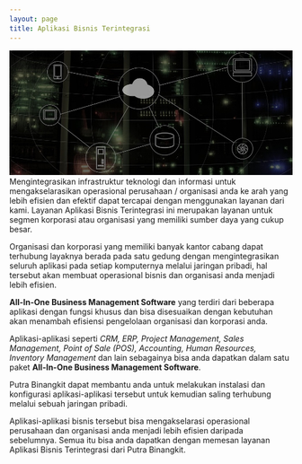 ```yaml
---
layout: page
title: Aplikasi Bisnis Terintegrasi
---
```



![Aplikasi Bisnis Terintegrasi](img/banner-2.jpg)
<br />
Mengintegrasikan infrastruktur teknologi dan informasi untuk mengakselarasikan operasional perusahaan / organisasi anda ke arah yang lebih efisien dan efektif dapat tercapai dengan menggunakan layanan dari kami. Layanan Aplikasi Bisnis Terintegrasi ini merupakan layanan untuk segmen korporasi atau organisasi yang memiliki sumber daya yang cukup besar. 

Organisasi dan korporasi yang memiliki banyak kantor cabang dapat terhubung layaknya berada pada satu gedung dengan mengintegrasikan seluruh aplikasi pada setiap komputernya melalui jaringan pribadi, hal tersebut akan membuat operasional bisnis dan organisasi anda menjadi lebih efisien.

**All-In-One Business Management Software** yang terdiri dari beberapa aplikasi dengan fungsi khusus dan bisa disesuaikan dengan kebutuhan akan menambah efisiensi pengelolaan organisasi dan korporasi anda.

Aplikasi-aplikasi seperti *CRM, ERP, Project Management, Sales Management, Point of Sale (POS), Accounting, Human Resources, Inventory Management* dan lain sebagainya bisa anda dapatkan dalam satu paket **All-In-One Business Management Software**.
 
Putra Binangkit dapat membantu anda untuk melakukan instalasi dan konfigurasi aplikasi-aplikasi tersebut untuk kemudian saling terhubung melalui sebuah jaringan pribadi.

Aplikasi-aplikasi bisnis tersebut bisa mengakselarasi operasional perusahaan dan organisasi anda menjadi lebih efisien daripada sebelumnya. Semua itu bisa anda dapatkan dengan memesan layanan Aplikasi Bisnis Terintegrasi dari Putra Binangkit.
